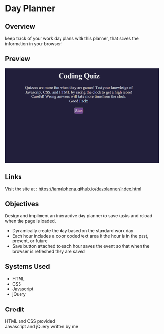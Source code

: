 # Day Planner

## Overview
keep track of your work day plans with this planner, that saves the information in your browser! 

## Preview

![Preview Image](https://github.com/IamAlphena/quizgame/blob/main/assets/images/quiz1.PNG?raw=true)


## Links
Visit the site at : https://iamalphena.github.io/dayplanner/index.html

## Objectives
Design and impliment an interactive day planner to save tasks and reload when the page is loaded.
* Dynamically create the day based on the standard work day
* Each hour includes a color coded text area if the hour is in the past, present, or future
* Save button attached to each hour saves the event so that when the browser is refreshed they are saved

## Systems Used
* HTML  
* CSS
* Javascript
* jQuery

## Credit 
HTML and CSS provided   
Javascript and jQuery written by me
